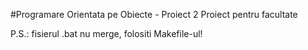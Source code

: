 #Programare Orientata pe Obiecte - Proiect 2
Proiect pentru facultate

P.S.: fisierul .bat nu merge, folositi Makefile-ul!